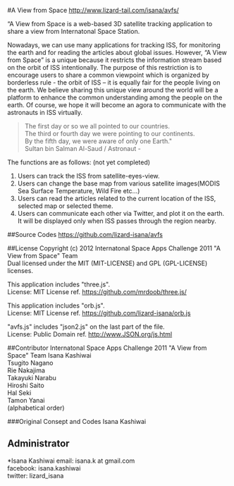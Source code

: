 #A View from Space
http://www.lizard-tail.com/isana/avfs/

“A View from Space is a web-based 3D satellite tracking application to share a view from Internatonal Space Station. 

Nowadays, we can use many applications for tracking ISS, for monitoring the earth and for reading the articles about global issues. However, “A View from Space” is a unique because it restricts the information stream based on the orbit of ISS intentionally. The purpose of this restriction is to encourage users to share a common viewpoint which is organized by borderless rule - the orbit of ISS – it is equally fair for the people living on the earth. We believe sharing this unique view around the world will be a platform to enhance the common understanding among the people on the earth. Of course, we hope it will become an agora to communicate with the astronauts in ISS virtually.

>The first day or so we all pointed to our countries.  
>The third or fourth day we were pointing to our continents.  
>By the fifth day, we were aware of only one Earth."  
>Sultan bin Salman Al-Saud / Astronaut -  

The functions are as follows: (not yet completed)  
1. Users can track the ISS from satellite-eyes-view.  
2. Users can change the base map from various satellite images(MODIS Sea Surface Temperature, Wild Fire etc…)  
3. Users can read the articles related to the current location of the ISS, selected map or selected theme.  
4. Users can communicate each other via Twitter, and plot it on the earth. It will be displayed only when ISS passes through the region nearby.

##Source Codes
https://github.com/lizard-isana/avfs

##License
Copyright (c) 2012 Internatonal Space Apps Challenge 2011 "A View from Space" Team  
Dual licensed under the MIT (MIT-LICENSE) and GPL (GPL-LICENSE) licenses.

This application includes "three.js".   
License: MIT License ref. https://github.com/mrdoob/three.js/

This application includes "orb.js".   
License: MIT License ref. https://github.com/lizard-isana/orb.js

"avfs.js" includes "json2.js" on the last part of the file.  
License: Public Domain ref. http://www.JSON.org/js.html


##Contributor
Internatonal Space Apps Challenge 2011 "A View from Space" Team
Isana Kashiwai  
Tsugito Nagano  
Rie Nakajima  
Takayuki Narabu  
Hiroshi Saito  
Hal Seki  
Tamon Yanai  
(alphabetical order)

###Original Consept and Codes
Isana Kashiwai

 
 
Administrator
-------------
*Isana Kashiwai
email: isana.k at gmail.com  
facebook: isana.kashiwai  
twitter: lizard_isana  
